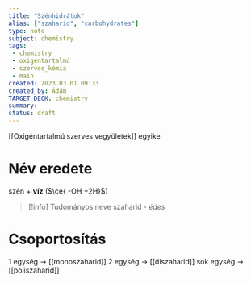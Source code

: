 ```yaml
---
title: "Szénhidrátok"
alias: ["szaharid", "carbohydrates"]
type: note
subject: chemistry
tags:
 - chemistry
 - oxigéntartalmú 
 - szerves_kémia 
 - main 
created: 2023.03.01 09:33
created_by: Ádám
TARGET DECK: chemistry
summary: 
status: draft
---
```

[[Oxigéntartalmú szerves vegyületek]] egyike
# Név eredete
szén + **víz** ($\ce{ -OH +2H}$)

>[!info] Tudományos neve
>szaharid - *édes*

# Csoportosítás
1 egység → [[monoszaharid]]
2 egység → [[diszaharid]]
sok egység → [[poliszaharid]]